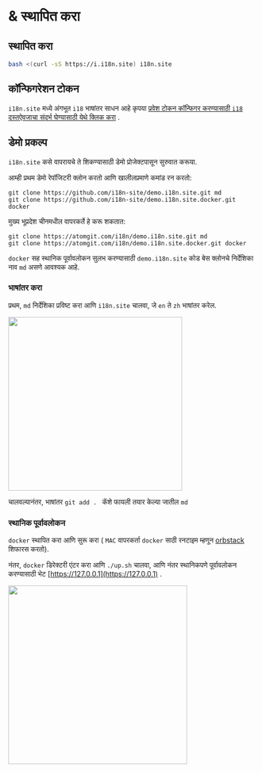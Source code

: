 # & स्थापित करा

## स्थापित करा

```sh
bash <(curl -sS https://i.i18n.site) i18n.site
```

## कॉन्फिगरेशन टोकन

`i18n.site` मध्ये अंगभूत `i18` भाषांतर साधन आहे कृपया [प्रवेश टोकन कॉन्फिगर करण्यासाठी `i18` दस्तऐवजाचा संदर्भ घेण्यासाठी येथे क्लिक करा](/i18/use) .

## डेमो प्रकल्प

`i18n.site` कसे वापरायचे ते शिकण्यासाठी डेमो प्रोजेक्टपासून सुरुवात करूया.

आम्ही प्रथम डेमो रेपॉजिटरी क्लोन करतो आणि खालीलप्रमाणे कमांड रन करतो:

```
git clone https://github.com/i18n-site/demo.i18n.site.git md
git clone https://github.com/i18n-site/demo.i18n.site.docker.git docker
```

मुख्य भूप्रदेश चीनमधील वापरकर्ते हे करू शकतात:

```
git clone https://atomgit.com/i18n/demo.i18n.site.git md
git clone https://atomgit.com/i18n/demo.i18n.site.docker.git docker
```

`docker` सह स्थानिक पूर्वावलोकन सुलभ करण्यासाठी `demo.i18n.site` कोड बेस क्लोनचे निर्देशिका नाव `md` असणे आवश्यक आहे.

### भाषांतर करा

प्रथम, `md` निर्देशिका प्रविष्ट करा आणि `i18n.site` चालवा, जे `en` ते `zh` भाषांतर करेल.

<img src="https://p.3ti.site/1721114619.avif" style="width:350px">

चालवल्यानंतर, भाषांतर `git add . ` कॅशे फायली तयार केल्या जातील `md`

### स्थानिक पूर्वावलोकन

`docker` स्थापित करा आणि सुरू करा ( `MAC` वापरकर्ता `docker` साठी रनटाइम म्हणून [orbstack](https://orbstack.dev) शिफारस करतो).

नंतर, `docker` डिरेक्टरी एंटर करा आणि `./up.sh` चालवा, आणि नंतर स्थानिकपणे पूर्वावलोकन करण्यासाठी भेट [https://127.0.0.1](https://127.0.0.1) .

<img src="//p.3ti.site/1721104238.avif" style="width:360px">